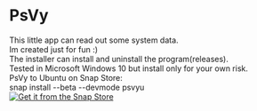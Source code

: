# PsVy
This little app can read out some system data.
<br>
Im created just for fun :)
<br>
The installer can install and uninstall the program(releases).
<br>
Tested in Microsoft Windows 10 but install only for your own risk.
<br>
PsVy to Ubuntu on Snap Store:
<br>
snap install --beta --devmode psvyu
<br>
<a href="https://snapcraft.io/psvyu">
  <img alt="Get it from the Snap Store" src="https://snapcraft.io/static/images/badges/en/snap-store-black.svg" />
</a>
